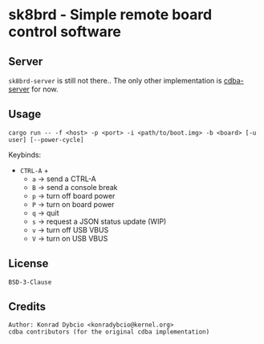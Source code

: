 # sk8brd - Simple remote board control software

## Server
`sk8brd-server` is still not there.. The only other implementation is [cdba-server](https://github.com/linux-msm/cdba/) for now.

## Usage
`cargo run -- -f <host> -p <port> -i <path/to/boot.img> -b <board> [-u user] [--power-cycle]`

Keybinds:
* `CTRL-A` +
  * `a` -> send a CTRL-A
  * `B` -> send a console break
  * `p` -> turn off board power
  * `P` -> turn on board power
  * `q` -> quit
  * `s` -> request a JSON status update (WIP)
  * `v` -> turn off USB VBUS
  * `V` -> turn on USB VBUS

## License
`BSD-3-Clause`

## Credits
```
Author: Konrad Dybcio <konradybcio@kernel.org>
cdba contributors (for the original cdba implementation)
```